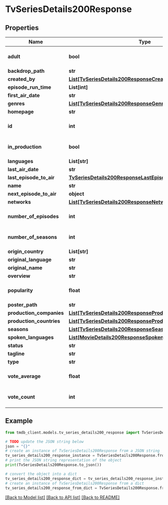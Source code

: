 # TvSeriesDetails200Response


## Properties

Name | Type | Description | Notes
------------ | ------------- | ------------- | -------------
**adult** | **bool** |  | [optional] [default to True]
**backdrop_path** | **str** |  | [optional] 
**created_by** | [**List[TvSeriesDetails200ResponseCreatedByInner]**](TvSeriesDetails200ResponseCreatedByInner.md) |  | [optional] 
**episode_run_time** | **List[int]** |  | [optional] 
**first_air_date** | **str** |  | [optional] 
**genres** | [**List[TvSeriesDetails200ResponseGenresInner]**](TvSeriesDetails200ResponseGenresInner.md) |  | [optional] 
**homepage** | **str** |  | [optional] 
**id** | **int** |  | [optional] [default to 0]
**in_production** | **bool** |  | [optional] [default to True]
**languages** | **List[str]** |  | [optional] 
**last_air_date** | **str** |  | [optional] 
**last_episode_to_air** | [**TvSeriesDetails200ResponseLastEpisodeToAir**](TvSeriesDetails200ResponseLastEpisodeToAir.md) |  | [optional] 
**name** | **str** |  | [optional] 
**next_episode_to_air** | **object** |  | [optional] 
**networks** | [**List[TvSeriesDetails200ResponseNetworksInner]**](TvSeriesDetails200ResponseNetworksInner.md) |  | [optional] 
**number_of_episodes** | **int** |  | [optional] [default to 0]
**number_of_seasons** | **int** |  | [optional] [default to 0]
**origin_country** | **List[str]** |  | [optional] 
**original_language** | **str** |  | [optional] 
**original_name** | **str** |  | [optional] 
**overview** | **str** |  | [optional] 
**popularity** | **float** |  | [optional] [default to 0]
**poster_path** | **str** |  | [optional] 
**production_companies** | [**List[TvSeriesDetails200ResponseProductionCompaniesInner]**](TvSeriesDetails200ResponseProductionCompaniesInner.md) |  | [optional] 
**production_countries** | [**List[TvSeriesDetails200ResponseProductionCountriesInner]**](TvSeriesDetails200ResponseProductionCountriesInner.md) |  | [optional] 
**seasons** | [**List[TvSeriesDetails200ResponseSeasonsInner]**](TvSeriesDetails200ResponseSeasonsInner.md) |  | [optional] 
**spoken_languages** | [**List[MovieDetails200ResponseSpokenLanguagesInner]**](MovieDetails200ResponseSpokenLanguagesInner.md) |  | [optional] 
**status** | **str** |  | [optional] 
**tagline** | **str** |  | [optional] 
**type** | **str** |  | [optional] 
**vote_average** | **float** |  | [optional] [default to 0]
**vote_count** | **int** |  | [optional] [default to 0]

## Example

```python
from tmdb_client.models.tv_series_details200_response import TvSeriesDetails200Response

# TODO update the JSON string below
json = "{}"
# create an instance of TvSeriesDetails200Response from a JSON string
tv_series_details200_response_instance = TvSeriesDetails200Response.from_json(json)
# print the JSON string representation of the object
print(TvSeriesDetails200Response.to_json())

# convert the object into a dict
tv_series_details200_response_dict = tv_series_details200_response_instance.to_dict()
# create an instance of TvSeriesDetails200Response from a dict
tv_series_details200_response_from_dict = TvSeriesDetails200Response.from_dict(tv_series_details200_response_dict)
```
[[Back to Model list]](../README.md#documentation-for-models) [[Back to API list]](../README.md#documentation-for-api-endpoints) [[Back to README]](../README.md)



